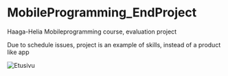 # MobileProgramming_EndProject
Haaga-Helia Mobileprogramming course, evaluation project

Due to schedule issues, project is an example of skills, instead of a product like app

![Etusivu](https://github.com/[Epoggi]/[MobileProgramming_EndProject]/tree/[main]/Etusivu.jpg?raw=true)
